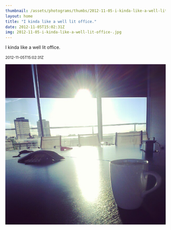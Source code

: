 ```yaml
---
thumbnail: /assets/photograms/thumbs/2012-11-05-i-kinda-like-a-well-lit-office-.jpg
layout: home
title: "I kinda like a well lit office."
date: 2012-11-05T15:02:31Z
img: 2012-11-05-i-kinda-like-a-well-lit-office-.jpg
---
```


I kinda like a well lit office.

<small>2012-11-05T15:02:31Z</small>

![I kinda like a well lit office.](2012-11-05-i-kinda-like-a-well-lit-office-.jpg)
